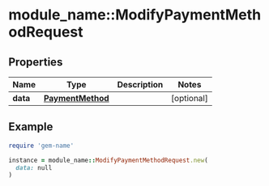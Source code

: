 # module_name::ModifyPaymentMethodRequest

## Properties

| Name | Type | Description | Notes |
| ---- | ---- | ----------- | ----- |
| **data** | [**PaymentMethod**](PaymentMethod.md) |  | [optional] |

## Example

```ruby
require 'gem-name'

instance = module_name::ModifyPaymentMethodRequest.new(
  data: null
)
```

